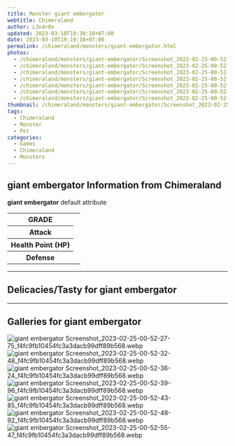 ```yaml
---
title: Monster giant embergator
webtitle: Chimeraland
author: L3n4r0x
updated: 2023-03-10T19:30:18+07:00
date: 2023-03-10T19:19:18+07:00
permalink: /chimeraland/monsters/giant-embergator.html
photos:
  - /chimeraland/monsters/giant-embergator/Screenshot_2023-02-25-00-52-27-75_f4fc9fb10454fc3a3dacb99dff89b568.webp
  - /chimeraland/monsters/giant-embergator/Screenshot_2023-02-25-00-52-32-48_f4fc9fb10454fc3a3dacb99dff89b568.webp
  - /chimeraland/monsters/giant-embergator/Screenshot_2023-02-25-00-52-36-24_f4fc9fb10454fc3a3dacb99dff89b568.webp
  - /chimeraland/monsters/giant-embergator/Screenshot_2023-02-25-00-52-39-96_f4fc9fb10454fc3a3dacb99dff89b568.webp
  - /chimeraland/monsters/giant-embergator/Screenshot_2023-02-25-00-52-43-85_f4fc9fb10454fc3a3dacb99dff89b568.webp
  - /chimeraland/monsters/giant-embergator/Screenshot_2023-02-25-00-52-48-92_f4fc9fb10454fc3a3dacb99dff89b568.webp
  - /chimeraland/monsters/giant-embergator/Screenshot_2023-02-25-00-52-55-47_f4fc9fb10454fc3a3dacb99dff89b568.webp
thumbnail: /chimeraland/monsters/giant-embergator/Screenshot_2023-02-25-00-52-27-75_f4fc9fb10454fc3a3dacb99dff89b568.webp
tags:
  - Chimeraland
  - Monster
  - Pet
categories:
  - Games
  - Chimeraland
  - Monsters
---
```


<section id="bootstrap-wrapper"><link rel="stylesheet" href="https://rawcdn.githack.com/dimaslanjaka/Web-Manajemen/0c3b5aa1813bd4abcd2c11bf3e37928b15c28664/css/bootstrap-5-3-0-alpha3-wrapper.css"/><h2 id="attribute">giant embergator Information from Chimeraland</h2><p><b>giant embergator</b> default attribute <table><tr><th>GRADE</th><td></td></tr><tr><th>Attack</th><td></td></tr><tr><th>Health Point (HP)</th><td></td></tr><tr><th>Defense</th><td></td></tr></table></p><hr/><h2 id="delicacies">Delicacies/Tasty for giant embergator</h2><div class="text-white bg-dark"></div><hr/><div id="gallery"><h2>Galleries for giant embergator</h2><div class="row"><div class="col-lg-6 col-12"><img src="/chimeraland/monsters/giant-embergator/Screenshot_2023-02-25-00-52-27-75_f4fc9fb10454fc3a3dacb99dff89b568.webp" alt="giant embergator Screenshot_2023-02-25-00-52-27-75_f4fc9fb10454fc3a3dacb99dff89b568.webp"/></div><div class="col-lg-6 col-12"><img src="/chimeraland/monsters/giant-embergator/Screenshot_2023-02-25-00-52-32-48_f4fc9fb10454fc3a3dacb99dff89b568.webp" alt="giant embergator Screenshot_2023-02-25-00-52-32-48_f4fc9fb10454fc3a3dacb99dff89b568.webp"/></div><div class="col-lg-6 col-12"><img src="/chimeraland/monsters/giant-embergator/Screenshot_2023-02-25-00-52-36-24_f4fc9fb10454fc3a3dacb99dff89b568.webp" alt="giant embergator Screenshot_2023-02-25-00-52-36-24_f4fc9fb10454fc3a3dacb99dff89b568.webp"/></div><div class="col-lg-6 col-12"><img src="/chimeraland/monsters/giant-embergator/Screenshot_2023-02-25-00-52-39-96_f4fc9fb10454fc3a3dacb99dff89b568.webp" alt="giant embergator Screenshot_2023-02-25-00-52-39-96_f4fc9fb10454fc3a3dacb99dff89b568.webp"/></div><div class="col-lg-6 col-12"><img src="/chimeraland/monsters/giant-embergator/Screenshot_2023-02-25-00-52-43-85_f4fc9fb10454fc3a3dacb99dff89b568.webp" alt="giant embergator Screenshot_2023-02-25-00-52-43-85_f4fc9fb10454fc3a3dacb99dff89b568.webp"/></div><div class="col-lg-6 col-12"><img src="/chimeraland/monsters/giant-embergator/Screenshot_2023-02-25-00-52-48-92_f4fc9fb10454fc3a3dacb99dff89b568.webp" alt="giant embergator Screenshot_2023-02-25-00-52-48-92_f4fc9fb10454fc3a3dacb99dff89b568.webp"/></div><div class="col-lg-6 col-12"><img src="/chimeraland/monsters/giant-embergator/Screenshot_2023-02-25-00-52-55-47_f4fc9fb10454fc3a3dacb99dff89b568.webp" alt="giant embergator Screenshot_2023-02-25-00-52-55-47_f4fc9fb10454fc3a3dacb99dff89b568.webp"/></div></div></div></section>